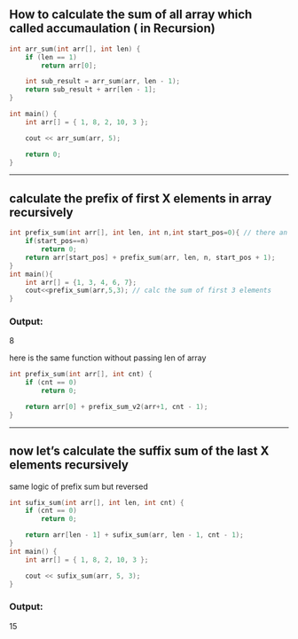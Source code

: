 ## How to calculate the sum of all array which called accumaulation ( in Recursion)

```cpp
int arr_sum(int arr[], int len) {
	if (len == 1)
		return arr[0];

	int sub_result = arr_sum(arr, len - 1);
	return sub_result + arr[len - 1];
}

int main() {
	int arr[] = { 1, 8, 2, 10, 3 };

	cout << arr_sum(arr, 5);

	return 0;
}
```

---

## calculate the prefix of first X elements in array recursively

```cpp
int prefix_sum(int arr[], int len, int n,int start_pos=0){ // there an option if you will not start calc from beginning 
    if(start_pos==n)
        return 0;
    return arr[start_pos] + prefix_sum(arr, len, n, start_pos + 1);
}
int main(){
    int arr[] = {1, 3, 4, 6, 7};
    cout<<prefix_sum(arr,5,3); // calc the sum of first 3 elements 
}
```

### Output:

8

here is the same function without passing len of array

```cpp
int prefix_sum(int arr[], int cnt) {
	if (cnt == 0)
		return 0;

	return arr[0] + prefix_sum_v2(arr+1, cnt - 1);
}
```

---

## now let’s calculate the suffix sum of the last X elements recursively

same logic of prefix sum but reversed 

```cpp
int sufix_sum(int arr[], int len, int cnt) {
	if (cnt == 0)
		return 0;

	return arr[len - 1] + sufix_sum(arr, len - 1, cnt - 1);
}
int main() {
	int arr[] = { 1, 8, 2, 10, 3 };

	cout << sufix_sum(arr, 5, 3);
}
```

### Output:

15